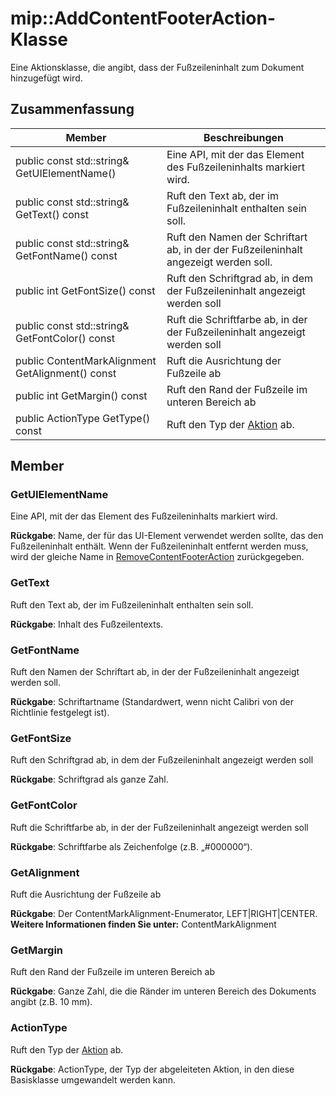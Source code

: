 # <a name="class-mipaddcontentfooteraction"></a>mip::AddContentFooterAction-Klasse 
Eine Aktionsklasse, die angibt, dass der Fußzeileninhalt zum Dokument hinzugefügt wird.
  
## <a name="summary"></a>Zusammenfassung
 Member                        | Beschreibungen                                
--------------------------------|---------------------------------------------
 public const std::string& GetUIElementName()  |  Eine API, mit der das Element des Fußzeileninhalts markiert wird.
 public const std::string& GetText() const  |  Ruft den Text ab, der im Fußzeileninhalt enthalten sein soll.
 public const std::string& GetFontName() const  |  Ruft den Namen der Schriftart ab, in der der Fußzeileninhalt angezeigt werden soll.
 public int GetFontSize() const  |  Ruft den Schriftgrad ab, in dem der Fußzeileninhalt angezeigt werden soll
 public const std::string& GetFontColor() const  |  Ruft die Schriftfarbe ab, in der der Fußzeileninhalt angezeigt werden soll
 public ContentMarkAlignment GetAlignment() const  |  Ruft die Ausrichtung der Fußzeile ab
 public int GetMargin() const  |  Ruft den Rand der Fußzeile im unteren Bereich ab
 public ActionType GetType() const  |  Ruft den Typ der [Aktion](class_mip_action.md) ab.
  
## <a name="members"></a>Member
  
### <a name="getuielementname"></a>GetUIElementName
Eine API, mit der das Element des Fußzeileninhalts markiert wird.

  
**Rückgabe**: Name, der für das UI-Element verwendet werden sollte, das den Fußzeileninhalt enthält. Wenn der Fußzeileninhalt entfernt werden muss, wird der gleiche Name in [RemoveContentFooterAction](class_mip_removecontentfooteraction.md) zurückgegeben.
  
### <a name="gettext"></a>GetText
Ruft den Text ab, der im Fußzeileninhalt enthalten sein soll.

  
**Rückgabe**: Inhalt des Fußzeilentexts.
  
### <a name="getfontname"></a>GetFontName
Ruft den Namen der Schriftart ab, in der der Fußzeileninhalt angezeigt werden soll.

  
**Rückgabe**: Schriftartname (Standardwert, wenn nicht Calibri von der Richtlinie festgelegt ist).
  
### <a name="getfontsize"></a>GetFontSize
Ruft den Schriftgrad ab, in dem der Fußzeileninhalt angezeigt werden soll

  
**Rückgabe**: Schriftgrad als ganze Zahl.
  
### <a name="getfontcolor"></a>GetFontColor
Ruft die Schriftfarbe ab, in der der Fußzeileninhalt angezeigt werden soll

  
**Rückgabe**: Schriftfarbe als Zeichenfolge (z.B. „#000000“).
  
### <a name="getalignment"></a>GetAlignment
Ruft die Ausrichtung der Fußzeile ab

  
**Rückgabe**: Der ContentMarkAlignment-Enumerator, LEFT|RIGHT|CENTER. 
**Weitere Informationen finden Sie unter:** ContentMarkAlignment
  
### <a name="getmargin"></a>GetMargin
Ruft den Rand der Fußzeile im unteren Bereich ab

  
**Rückgabe**: Ganze Zahl, die die Ränder im unteren Bereich des Dokuments angibt (z.B. 10 mm).
  
### <a name="actiontype"></a>ActionType
Ruft den Typ der [Aktion](class_mip_action.md) ab.

  
**Rückgabe**: ActionType, der Typ der abgeleiteten Aktion, in den diese Basisklasse umgewandelt werden kann.